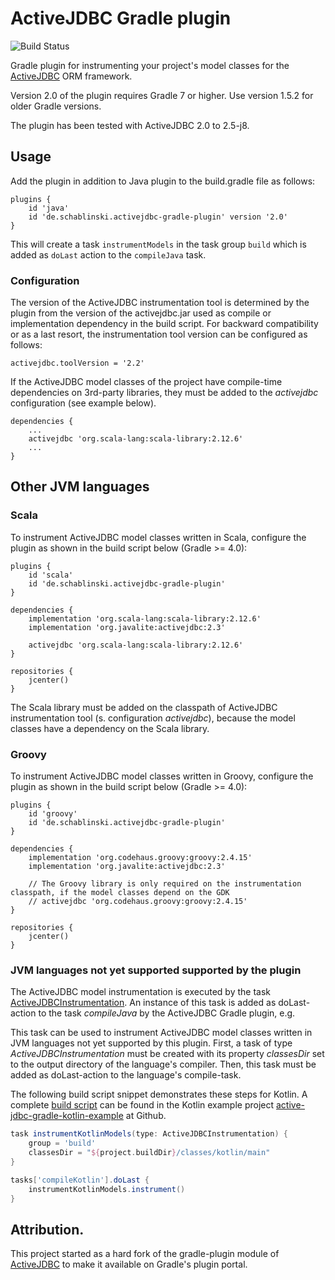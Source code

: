# ActiveJDBC Gradle plugin

<div align="left">

![Build Status](https://github.com/cschabl/activejdbc-gradle-plugin/actions/workflows/gradle.yml/badge.svg)

</div>

Gradle plugin for instrumenting your project's model classes for the [ActiveJDBC](http://javalite.io/activejdbc) ORM framework.

Version 2.0 of the plugin requires Gradle 7 or higher.
Use version 1.5.2 for older Gradle versions.

The plugin has been tested with ActiveJDBC 2.0 to 2.5-j8.

## Usage

Add the plugin in addition to Java plugin to the build.gradle file as follows:

```
plugins {
    id 'java'
    id 'de.schablinski.activejdbc-gradle-plugin' version '2.0'
}
```

This will create a task `instrumentModels` in the task group `build` which is added as `doLast` action to the `compileJava` task.

### Configuration

The version of the ActiveJDBC instrumentation tool is determined by the plugin from the version of the activejdbc.jar used as compile or implementation dependency in the build script.
For backward compatibility or as a last resort, the instrumentation tool version can be configured as follows:

```
activejdbc.toolVersion = '2.2'
```

If the ActiveJDBC model classes of the project have compile-time dependencies on 3rd-party libraries, they must be added to the _activejdbc_ configuration (see example below).

```
dependencies {
    ...
    activejdbc 'org.scala-lang:scala-library:2.12.6'
    ...
}
```

## Other JVM languages

### Scala

To instrument ActiveJDBC model classes written in Scala, configure the plugin as shown in the build script below (Gradle >= 4.0):

```
plugins {
    id 'scala'
    id 'de.schablinski.activejdbc-gradle-plugin'
}   

dependencies {
    implementation 'org.scala-lang:scala-library:2.12.6'
    implementation 'org.javalite:activejdbc:2.3'
    
    activejdbc 'org.scala-lang:scala-library:2.12.6'
}

repositories {
    jcenter()
}
```

The Scala library must be added on the classpath of ActiveJDBC instrumentation tool (s. configuration _activejdbc_), because the model classes have a dependency on the Scala library.

### Groovy

To instrument ActiveJDBC model classes written in Groovy, configure the plugin as shown in the build script below (Gradle >= 4.0):

```
plugins {
    id 'groovy'
    id 'de.schablinski.activejdbc-gradle-plugin'
}   

dependencies {
    implementation 'org.codehaus.groovy:groovy:2.4.15'
    implementation 'org.javalite:activejdbc:2.3'
    
    // The Groovy library is only required on the instrumentation classpath, if the model classes depend on the GDK
    // activejdbc 'org.codehaus.groovy:groovy:2.4.15'
}

repositories {
    jcenter()
}
```

### JVM languages not yet supported supported by the plugin

The ActiveJDBC model instrumentation is executed by the task [ActiveJDBCInstrumentation](./src/main/groovy/de/schablinski/gradle/activejdbc/ActiveJDBCInstrumentation.groovy).
An instance of this task is added as doLast-action to the task _compileJava_ by the ActiveJDBC Gradle plugin, e.g.

This task can be used to instrument ActiveJDBC model classes written in JVM languages not yet supported by this plugin.
First, a task of type _ActiveJDBCInstrumentation_ must be created with its property _classesDir_ set to the output directory of the language's compiler.
Then, this task must be added as doLast-action to the language's compile-task. 

The following build script snippet demonstrates these steps for Kotlin. 
A complete [build script](https://github.com/cschabl/active-jdbc-gradle-kotlin-example/blob/master/build.gradle) can be found in the Kotlin example project [active-jdbc-gradle-kotlin-example](https://github.com/cschabl/active-jdbc-gradle-kotlin-example) at Github.

```groovy
task instrumentKotlinModels(type: ActiveJDBCInstrumentation) {
    group = 'build'
    classesDir = "${project.buildDir}/classes/kotlin/main"
}

tasks['compileKotlin'].doLast {
    instrumentKotlinModels.instrument()
}
```

## Attribution.

This project started as a hard fork of the gradle-plugin module of [ActiveJDBC](http://javalite.io/activejdbc) to make it available on Gradle's plugin portal.
